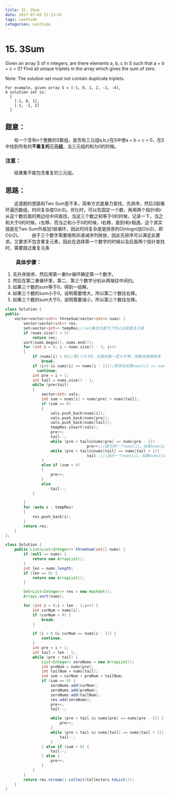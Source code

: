 ```yaml
---
title: 15. 3Sum
date: 2017-07-03 21:13:41
tags: LeetCode
categories: LeetCode
---
```


# 15. 3Sum

Given an array S of n integers, are there elements a, b, c in S such that a + b + c = 0? Find all unique triplets in the array which gives the sum of zero.

Note: The solution set must not contain duplicate triplets.

```
For example, given array S = [-1, 0, 1, 2, -1, -4],
A solution set is:
  [
    [-1, 0, 1],
    [-1, -1, 2]
  ]
```

<!-- more-->

## 题意：

　　给一个含有n个整数的S数组，是否有三元组a,b,c在S中使a + b + c = 0，在S中找到所有的**不重复的三元组**，当三元组的和为0的时候。

### 注意：

　　结果集不能包含重复的三元组。

## 思路：

　　这道题的思路和Two Sum差不多，简单方式是暴力查找，先排序，然后3层循环遍历数组，时间复杂度O(n3)。优化时，可以先固定一个数，再用两个指针l和r从这个数后面的两边往中间查找，当这三个数之和等于0的时候，记录一下，当之和大于0的时候，r左移，而当之和小于0的时候，l右移，直到l和r相遇。这个其实就是在Two Sum外层加1层循环，因此时间复杂度是排序的O(nlogn)加O(n2)，即O(n2)。
　　由于三个数字需要按照非递减序列排放，因此先排序可以满足此要求。又要求不包含重复元素，因此在选择第一个数字的时候以及后面两个指针查找时，需要跳过重复元素

### 　　具体步骤：

1. 先升序排序，然后用第一重for循环确定第一个数字。
2. 然后在第二重循环里，第二、第三个数字分别从两端往中间扫。
3. 如果三个数的sum等于0，得到一组解。
4. 如果三个数的sum小于0，说明需要增大，所以第二个数往右移。
5. 如果三个数的sum大于0，说明需要减小，所以第三个数往左移。

```c++
class Solution {
public:
	vector<vector<int>> threeSum(vector<int>& nums) {
		vector<vector<int>> res;
		set<vector<int>> tempRes;//set集合也是为了防止出现重复元素
		if (nums.size() < 3)
			return res;
		sort(nums.begin(), nums.end());
		for (int i = 0; i < nums.size() - 2; i++)
		{
			if (nums[i] > 0)//第i个大于0，后面的数一定大于零，按数组递增排序
				break;
			if (i>0 && nums[i] == nums[i - 1])//排序后如果nums[i] == nums[i - 1]，肯定会出现和前一个i重复的三元组
              continue;
			int pre = i + 1;
			int tail = nums.size() - 1;
			while (pre<tail)
			{
				vector<int> vals;
				int sum = nums[i] + nums[pre] + nums[tail];
				if (sum == 0)
				{
					vals.push_back(nums[i]);
					vals.push_back(nums[pre]);
					vals.push_back(nums[tail]);
					tempRes.insert(vals);
					pre++;
					tail--;
					while (pre < tail&&nums[pre] == nums[pre - 1])
                      				pre++;//因为同一个nums[i]，如果nums[pre] == nums[pre - 1],则取出来的三元组肯定是重复的，所以直接把pre向后移动，然后再计算
					while (pre < tail&&nums[tail] == nums[tail + 1])
                      				tail--;//因为一个nums[i]，如果nums[tail] == nums[tail + 1],则取出来的三元组肯定是重复的，所以直接把tail向前移动，然后再计算
				}
				else if (sum < 0)
				{
					pre++;
				}
				else
					tail--;
			}

		}
		for (auto s : tempRes)
		{
			res.push_back(s);
		}
		return res;
	}
};
```

```java
class Solution {
    public List<List<Integer>> threeSum(int[] nums) {
        if (null == nums) {
            return new ArrayList();
        }
        int len = nums.length;
        if (len == 0) {
            return new ArrayList();
        }

        Set<List<Integer>> res = new HashSet();
        Arrays.sort(nums);

        for (int i = 0;i < len - 2;i++) {
            int curNum = nums[i];
            if (curNum > 0) {
                break;
            }

            if (i > 0 && curNum == nums[i - 1]) {
                continue;
            }
            int pre = i + 1;
            int tail = len - 1;
            while (pre < tail) {
                List<Integer> zeroNums = new ArrayList();
                int preNum = nums[pre];
                int tailNum = nums[tail];
                int sum = curNum + preNum + tailNum;
                if (sum == 0) {
                    zeroNums.add(curNum);
                    zeroNums.add(preNum);
                    zeroNums.add(tailNum);
                    res.add(zeroNums);
                    pre++;
                    tail--;

                    while (pre < tail && nums[pre] == nums[pre - 1]) {
                        pre++;
                    }
                    while (pre < tail && nums[tail] == nums[tail + 1]) {
                        tail--;
                    }
                } else if (sum > 0) {
                    tail--;
                } else {
                    pre++;
                }
            }
        }
        return res.stream().collect(Collectors.toList());
    }
}
```
